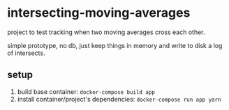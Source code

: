 # intersecting-moving-averages

project to test tracking when two moving averages cross each other.

simple prototype, no db, just keep things in memory and write to disk a log of intersects.

## setup

1. build base container: `docker-compose build app`
2. install container/project's dependencies: `docker-compose run app yarn`